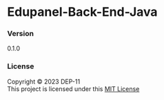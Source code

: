 # Edupanel-Back-End-Java

### Version
0.1.0

### License
Copyright &copy; 2023 DEP-11 <br>
This project is licensed under this [MIT License](License.txt)